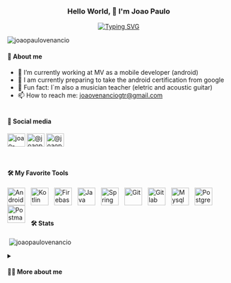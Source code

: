 <div align="center">

### Hello World, 👋 I'm Joao Paulo

[![Typing SVG](https://readme-typing-svg.demolab.com?font=Fira+Code&duration=1000&pause=1000&color=0BC30CD4&center=true&vCenter=true&width=435&lines=Android+developer;Learn%2C+build%2C+repeat;Good+things+take+time+be+patient)](https://git.io/typing-svg)

</div>
<p align="left"> <img src="https://komarev.com/ghpvc/?username=joaopaulovenancio&label=Profile%20views&color=0e75b6&style=flat" alt="joaopaulovenancio" /> </p>

#### :newspaper: About me

* 💼 I’m currently working at MV as a mobile developer (android)
* 🌱 I am currently preparing to take the android certification from google
* :guitar: Fun fact: I`m also a musician teacher (eletric and acoustic guitar)
* 📫 How to reach me: joaovenanciogtr@gmail.com<br><br>


#### :newspaper: Social media

<p align="left">
<a href="https://linkedin.com/in/joao-paulo-venancio" target="blank"><img align="center" src="https://raw.githubusercontent.com/rahuldkjain/github-profile-readme-generator/master/src/images/icons/Social/linked-in-alt.svg" alt="joao-paulo-venancio" height="30" width="40" /></a>
<a href="https://www.youtube.com/channel/UC7eeds3KgMdU_-sftf_qfWw" target="blank"><img align="center" src="https://raw.githubusercontent.com/rahuldkjain/github-profile-readme-generator/master/src/images/icons/Social/youtube.svg" alt="@joaopaulo-cc2wc" height="30" width="40" /></a>
<a href="https://www.instagram.com/joaopaulogtr/" target="blank"><img align="center" src="https://raw.githubusercontent.com/rahuldkjain/github-profile-readme-generator/master/src/images/icons/Social/instagram.svg" alt="@joaopaulo-cc2wc" height="30" width="40" /></a>
</p><br>


#### 🛠️ My Favorite Tools
  
<img align="left" alt="Android" width="40px" style="padding-right:10px;" src="https://cdn.jsdelivr.net/gh/devicons/devicon/icons/android/android-plain.svg"/>
<img align="left" alt="Kotlin" width="40px" style="padding-right:10px;" src="https://cdn.jsdelivr.net/gh/devicons/devicon/icons/kotlin/kotlin-original.svg" />
<img align="left" alt="Firebase" width="40px" style="padding-right:10px;" src="https://cdn.jsdelivr.net/gh/devicons/devicon/icons/firebase/firebase-plain-wordmark.svg" />
<img align="left" alt="Java" width="40px" style="padding-right:10px;" src="https://cdn.jsdelivr.net/gh/devicons/devicon/icons/java/java-original.svg" />
<img align="left" alt="Spring" width="40px" style="padding-right:10px;" src="https://cdn.jsdelivr.net/gh/devicons/devicon/icons/spring/spring-original-wordmark.svg" />
<img align="left" alt="Git" width="40px" style="padding-right:10px;" src="https://cdn.jsdelivr.net/gh/devicons/devicon/icons/git/git-original.svg" />
<img align="left" alt="Gitlab" width="40px" style="padding-right:10px;" src="https://cdn.jsdelivr.net/gh/devicons/devicon/icons/gitlab/gitlab-original-wordmark.svg" />
<img align="left" alt="Mysql" width="40px" style="padding-right:10px;" src="https://cdn.jsdelivr.net/gh/devicons/devicon/icons/mysql/mysql-original-wordmark.svg" />
<img align="left" alt="Postgres" width="40px" style="padding-right:10px;" src="https://cdn.jsdelivr.net/gh/devicons/devicon/icons/postgresql/postgresql-original.svg" />
<img align="left" alt="Postman" width="40px" style="padding-right:10px;" src="https://www.vectorlogo.zone/logos/getpostman/getpostman-icon.svg" /><br><br><br>


#### 🛠️ Stats
<p>&nbsp;<img align="center" src="https://github-readme-stats.vercel.app/api?username=joaopaulovenancio&show_icons=true&locale=en" alt="joaopaulovenancio" /></p>

<details>

<summary><h4>👨‍💻 More about me </h4></summary>

I'm an android developer looking every day to solve real world problems through code. As a developer I seek to create solutions with quality and responsibility. My creative process always starts with something functional and then refactored so that it benefits not only users but also other developers who can contribute to my projects.


</details>








